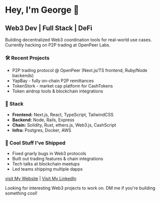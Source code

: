 # Hey, I'm George 👋
## Web3 Dev | Full Stack | DeFi

Building decentralized Web3 coordination tools for real-world use cases. Currently hacking on P2P trading at OpenPeer Labs.

### 🛠️ Recent Projects
- P2P trading protocol @ OpenPeer (Next.js/TS frontend, Ruby/Node backends)
- YapBay - fully on-chain P2P remittances
- TokenStork - market cap platform for CashTokens
- Token airdrop tools & blockchain integrations

### 🔧 Stack
- **Frontend:** Next.js, React, TypeScript, TailwindCSS
- **Backend:** Node, Rails, Express
- **Chain:** Solidity, Rust, ethers.js, Web3.js,  CashScript
- **Infra:** Postgres, Docker, AWS

### 💪 Cool Stuff I've Shipped
- Fixed gnarly bugs in Web3 protocols
- Built out trading features & chain integrations
- Tech talks at blockchain meetups
- Led teams shipping multiple dapps

[visit My Website](https://GeorgeDonnelly.com) | [Visit My LinkedIn](https://www.linkedin.com/in/georgedonnelly)

Looking for interesting Web3 projects to work on. DM me if you're building something cool!
